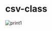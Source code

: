 # csv-class 

![print1](https://github.com/jnsgdm/insert-datas-csv/blob/main/img/inser-data-poo.gif)
